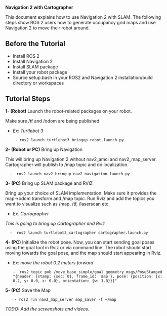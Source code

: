 
**Navigation 2 with Cartographer**

This document explains how to use Navigation 2 with SLAM. The following steps show ROS 2 users how to generate occupancy grid maps and use Navigation 2 to move their robot around.

## Before the Tutorial

- Install ROS 2
- Install Navigation 2
- Install SLAM package
- Install your robot package
- Source setup.bash in your ROS2 and Navigation 2 installation/build directory or workspaces

## Tutorial Steps

**1- (Robot)**  Launch the robot-related packages on your robot. 

Make sure /tf and /odom are being published.

- *Ex: Turtlebot 3*
            
       - ros2 launch turtlebot3_bringup robot.launch.py
    
**2- (Robot or PC)** Bring up Navigation

This will bring up Navigation 2 without nav2_amcl and nav2_map_server. Cartographer will publish to /map topic and do localization.
             
      -  ros2 launch nav2_bringup nav2_navigation_launch.py

**3- (PC)** Bring up SLAM package and RVIZ

Bring up your choice of SLAM implementation. Make sure it provides the map->odom transform and /map topic. Run Rviz and add the topics you want to visualize such as /map, /tf, /laserscan etc.

- *Ex. Cartographer*

*This is going to bring up Cartographer and Rviz*
   
      -  ros2 launch turtlebot3_cartographer cartographer.launch.py
          
**4- (PC)** Initialize the robot pose. Now, you can start sending goal poses using the goal tool in Rviz or via command line. The robot should start moving towards the goal pose, and the map should start appearing in Rviz.

- *Ex: move the robot 0.2 meters forward* 
    
      -  ros2 topic pub /move_base_simple/goal geometry_msgs/PoseStamped "{header: {stamp: {sec: 0}, frame_id: 'map'}, pose: {position: {x: 0.2, y: 0.0, z: 0.0}, orientation: {w: 1.0}}}"

**5- (PC)** Save the Map

        - ros2 run nav2_map_server map_saver -f ~/map


*TODO: Add the screenshots and videos.*
